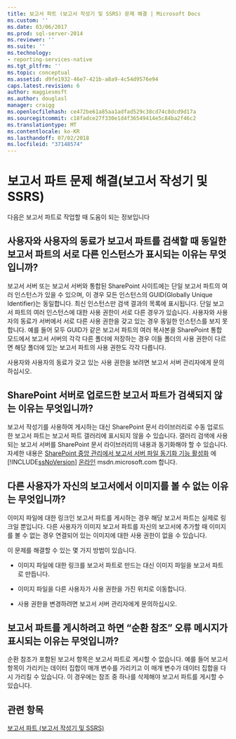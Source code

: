 ```yaml
---
title: 보고서 파트 (보고서 작성기 및 SSRS) 문제 해결 | Microsoft Docs
ms.custom: ''
ms.date: 03/06/2017
ms.prod: sql-server-2014
ms.reviewer: ''
ms.suite: ''
ms.technology:
- reporting-services-native
ms.tgt_pltfrm: ''
ms.topic: conceptual
ms.assetid: d9fe1932-46e7-421b-a8a9-4c54d9576e94
caps.latest.revision: 6
author: maggiesmsft
ms.author: douglasl
manager: craigg
ms.openlocfilehash: ce472be61a85aa1adfad529c38cd74c8dcd9d17a
ms.sourcegitcommit: c18fadce27f330e1d4f36549414e5c84ba2f46c2
ms.translationtype: MT
ms.contentlocale: ko-KR
ms.lasthandoff: 07/02/2018
ms.locfileid: "37148574"
---
```

# <a name="troubleshoot-report-parts-report-builder-and-ssrs"></a>보고서 파트 문제 해결(보고서 작성기 및 SSRS)
  다음은 보고서 파트로 작업할 때 도움이 되는 정보입니다  
  
## <a name="why-do-my-co-worker-and-i-see-different-instances-of-the-same-report-part-when-we-search-for-it"></a>사용자와 사용자의 동료가 보고서 파트를 검색할 때 동일한 보고서 파트의 서로 다른 인스턴스가 표시되는 이유는 무엇입니까?  
 보고서 서버 또는 보고서 서버와 통합된 SharePoint 사이트에는 단일 보고서 파트의 여러 인스턴스가 있을 수 있으며, 이 경우 모든 인스턴스의 GUID(Globally Unique Identifier)는 동일합니다. 최신 인스턴스만 검색 결과의 목록에 표시됩니다. 단일 보고서 파트의 여러 인스턴스에 대한 사용 권한이 서로 다른 경우가 있습니다. 사용자와 사용자의 동료가 서버에서 서로 다른 사용 권한을 갖고 있는 경우 동일한 인스턴스를 보지 못합니다. 예를 들어 모두 GUID가 같은 보고서 파트의 여러 복사본을 SharePoint 통합 모드에서 보고서 서버의 각각 다른 폴더에 저장하는 경우 이들 폴더의 사용 권한이 다르면 해당 폴더에 있는 보고서 파트의 사용 권한도 각각 다릅니다.  
  
 사용자와 사용자의 동료가 갖고 있는 사용 권한을 보려면 보고서 서버 관리자에게 문의하십시오.  
  
## <a name="when-i-search-for-report-parts-that-i-uploaded-to-a-sharepoint-server-i-do-not-see-them-why-not"></a>SharePoint 서버로 업로드한 보고서 파트가 검색되지 않는 이유는 무엇입니까?  
 보고서 작성기를 사용하여 게시하는 대신 SharePoint 문서 라이브러리로 수동 업로드한 보고서 파트는 보고서 파트 갤러리에 표시되지 않을 수 있습니다. 갤러리 검색에 사용되는 보고서 서버를 SharePoint 문서 라이브러리의 내용과 동기화해야 할 수 있습니다. 자세한 내용은 [SharePoint 중앙 관리에서 보고서 서버 파일 동기화 기능 활성화](../../2014/reporting-services/activate-report-server-file-sync-feature-sharepoint-central-administration.md) 에 [!INCLUDE[ssNoVersion](../includes/ssnoversion-md.md)] [온라인](http://go.microsoft.com/fwlink/?LinkId=154888) msdn.microsoft.com 합니다.  
  
## <a name="why-cant-others-see-the-image-in-their-reports"></a>다른 사용자가 자신의 보고서에서 이미지를 볼 수 없는 이유는 무엇입니까?  
 이미지 파일에 대한 링크인 보고서 파트를 게시하는 경우 해당 보고서 파트는 실제로 링크일 뿐입니다. 다른 사용자가 이미지 보고서 파트를 자신의 보고서에 추가할 때 이미지를 볼 수 없는 경우 연결되어 있는 이미지에 대한 사용 권한이 없을 수 있습니다.  
  
 이 문제를 해결할 수 있는 몇 가지 방법이 있습니다.  
  
-   이미지 파일에 대한 링크를 보고서 파트로 만드는 대신 이미지 파일을 보고서 파트로 만듭니다.  
  
-   이미지 파일을 다른 사용자가 사용 권한을 가진 위치로 이동합니다.  
  
-   사용 권한을 변경하려면 보고서 서버 관리자에게 문의하십시오.  
  
## <a name="why-do-i-get-a-circular-reference-error-message-when-i-try-to-publish-my-report-part"></a>보고서 파트를 게시하려고 하면 “순환 참조” 오류 메시지가 표시되는 이유는 무엇입니까?  
 순환 참조가 포함된 보고서 항목은 보고서 파트로 게시할 수 없습니다. 예를 들어 보고서 항목이 가리키는 데이터 집합이 매개 변수를 가리키고 이 매개 변수가 데이터 집합을 다시 가리킬 수 있습니다. 이 경우에는 참조 중 하나를 삭제해야 보고서 파트를 게시할 수 있습니다.  
  
## <a name="see-also"></a>관련 항목  
 [보고서 파트 &#40;보고서 작성기 및 SSRS&#41;](report-parts-report-builder-and-ssrs.md)  
  
  
